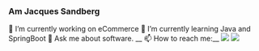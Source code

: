 ### Am Jacques Sandberg
<!--
**jtwizeyimana/jtwizeyimana** is a ✨ _special_ ✨ repository because its `README.md` (this file) appears on your GitHub profile.
-->

 🔭 I’m currently working on eCommerce 
 🌱 I’m currently learning Java and  SpringBoot
 💬 Ask me about software.
__ 📫 How to reach me:__
![](https://github-readme-stats.vercel.app/api?username=jtwizeyimana&show_icons=true&count_private=true)
![](https://github-readme-stats.vercel.app/api/top-langs/?username=jtwizeyimana&langs_count=10&layout=compact&count_private=true)


